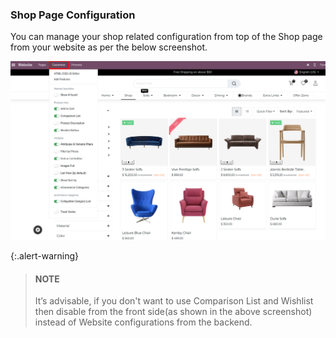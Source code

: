 
### Shop Page Configuration



You can manage your shop related configuration from top of the Shop page from your website as per the below screenshot.


![](./images/31-1.png)



{:.alert-warning} 
> 
> #### NOTE
> 
> It’s advisable, if you don't want to use Comparison List and Wishlist then disable from the front side(as shown in the above screenshot) instead of Website configurations from the backend.
> 
> 
> 


 



